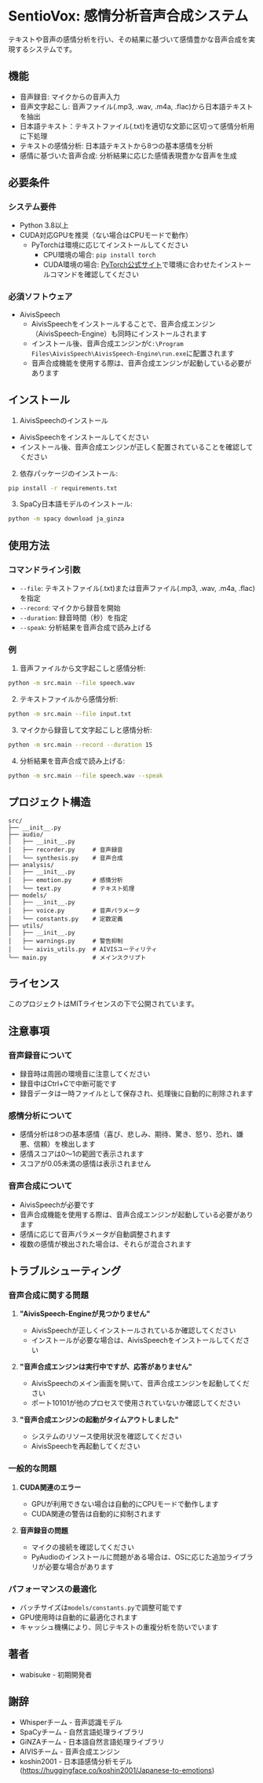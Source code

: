 # SentioVox: 感情分析音声合成システム

テキストや音声の感情分析を行い、その結果に基づいて感情豊かな音声合成を実現するシステムです。

## 機能

- 音声録音: マイクからの音声入力
- 音声文字起こし: 音声ファイル(.mp3, .wav, .m4a, .flac)から日本語テキストを抽出
- 日本語テキスト：テキストファイル(.txt)を適切な文節に区切って感情分析用に下処理
- テキストの感情分析: 日本語テキストから8つの基本感情を分析
- 感情に基づいた音声合成: 分析結果に応じた感情表現豊かな音声を生成

## 必要条件

### システム要件
- Python 3.8以上
- CUDA対応GPUを推奨（ない場合はCPUモードで動作）
  - PyTorchは環境に応じてインストールしてください
    - CPU環境の場合: `pip install torch`
    - CUDA環境の場合: [PyTorch公式サイト](https://pytorch.org/get-started/locally/)で環境に合わせたインストールコマンドを確認してください

### 必須ソフトウェア
- AivisSpeech
  - AivisSpeechをインストールすることで、音声合成エンジン（AivisSpeech-Engine）も同時にインストールされます
  - インストール後、音声合成エンジンが`C:\Program Files\AivisSpeech\AivisSpeech-Engine\run.exe`に配置されます
  - 音声合成機能を使用する際は、音声合成エンジンが起動している必要があります

## インストール

1. AivisSpeechのインストール
- AivisSpeechをインストールしてください
- インストール後、音声合成エンジンが正しく配置されていることを確認してください

2. 依存パッケージのインストール:
```bash
pip install -r requirements.txt
```

3. SpaCy日本語モデルのインストール:
```bash
python -m spacy download ja_ginza
```

## 使用方法

### コマンドライン引数

- `--file`: テキストファイル(.txt)または音声ファイル(.mp3, .wav, .m4a, .flac)を指定
- `--record`: マイクから録音を開始
- `--duration`: 録音時間（秒）を指定
- `--speak`: 分析結果を音声合成で読み上げる

### 例

1. 音声ファイルから文字起こしと感情分析:
```bash
python -m src.main --file speech.wav
```

2. テキストファイルから感情分析:
```bash
python -m src.main --file input.txt
```

3. マイクから録音して文字起こしと感情分析:
```bash
python -m src.main --record --duration 15
```

4. 分析結果を音声合成で読み上げる:
```bash
python -m src.main --file speech.wav --speak
```

## プロジェクト構造

```
src/
├── __init__.py
├── audio/
│   ├── __init__.py
│   ├── recorder.py     # 音声録音
│   └── synthesis.py    # 音声合成
├── analysis/
│   ├── __init__.py
│   ├── emotion.py      # 感情分析
│   └── text.py         # テキスト処理
├── models/
│   ├── __init__.py
│   ├── voice.py        # 音声パラメータ
│   └── constants.py    # 定数定義
├── utils/
│   ├── __init__.py
│   ├── warnings.py     # 警告抑制
│   └── aivis_utils.py  # AIVISユーティリティ
└── main.py             # メインスクリプト
```

## ライセンス

このプロジェクトはMITライセンスの下で公開されています。

## 注意事項

### 音声録音について
- 録音時は周囲の環境音に注意してください
- 録音中はCtrl+Cで中断可能です
- 録音データは一時ファイルとして保存され、処理後に自動的に削除されます

### 感情分析について
- 感情分析は8つの基本感情（喜び、悲しみ、期待、驚き、怒り、恐れ、嫌悪、信頼）を検出します
- 感情スコアは0〜1の範囲で表示されます
- スコアが0.05未満の感情は表示されません

### 音声合成について
- AivisSpeechが必要です
- 音声合成機能を使用する際は、音声合成エンジンが起動している必要があります
- 感情に応じて音声パラメータが自動調整されます
- 複数の感情が検出された場合は、それらが混合されます

## トラブルシューティング

### 音声合成に関する問題
1. **"AivisSpeech-Engineが見つかりません"**
   - AivisSpeechが正しくインストールされているか確認してください
   - インストールが必要な場合は、AivisSpeechをインストールしてください

2. **"音声合成エンジンは実行中ですが、応答がありません"**
   - AivisSpeechのメイン画面を開いて、音声合成エンジンを起動してください
   - ポート10101が他のプロセスで使用されていないか確認してください

3. **"音声合成エンジンの起動がタイムアウトしました"**
   - システムのリソース使用状況を確認してください
   - AivisSpeechを再起動してください

### 一般的な問題
1. **CUDA関連のエラー**
   - GPUが利用できない場合は自動的にCPUモードで動作します
   - CUDA関連の警告は自動的に抑制されます

2. **音声録音の問題**
   - マイクの接続を確認してください
   - PyAudioのインストールに問題がある場合は、OSに応じた追加ライブラリが必要な場合があります

### パフォーマンスの最適化
- バッチサイズは`models/constants.py`で調整可能です
- GPU使用時は自動的に最適化されます
- キャッシュ機構により、同じテキストの重複分析を防いでいます

## 著者

- wabisuke - 初期開発者

## 謝辞

- Whisperチーム - 音声認識モデル
- SpaCyチーム - 自然言語処理ライブラリ
- GiNZAチーム - 日本語自然言語処理ライブラリ
- AIVISチーム - 音声合成エンジン
- koshin2001 - 日本語感情分析モデル (https://huggingface.co/koshin2001/Japanese-to-emotions)
